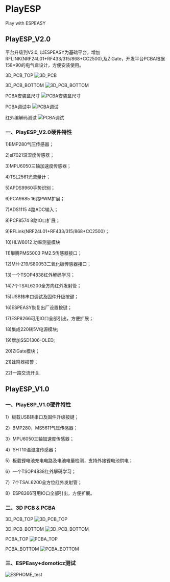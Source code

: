 # PlayESP
Play with ESPEASY

## PlayESP_V2.0

平台升级到V2.0, 以ESPEASY为基础平台，增加RFLINK(NRF24L01+RF433/315/868+CC2500),及ZiGate，开发平台PCBA根据158*90的电气盒设计，方便安装使用。

3D_PCB_TOP
![3D_PCB](https://github.com/xfce/PlayESP/raw/master/PlayESP_V2.0/img/3D_PCB_TOP.jpg)

3D_PCB_BOTTOM
![3D_PCB_BOTTOM](https://github.com/xfce/PlayESP/raw/master/PlayESP_V2.0/img/3D_PCB_BOTTOM.jpg) 

PCBA安装盒尺寸
![PCBA安装盒尺寸](https://github.com/xfce/PlayESP/raw/master/PlayESP_V2.0/img/158-90-40.jpg) 

PCBA调试中
![PCBA调试](https://github.com/xfce/PlayESP/raw/master/PlayESP_V2.0/img/PCBA_asm.jpg) 

红外编解码测试
![PCBA调试](https://github.com/xfce/PlayESP/raw/master/PlayESP_V2.0/img/IRremote.png)


### 一、PlayESP_V2.0硬件特性

1)BMP280气压传感器；

2)si7021温湿度传感器；

3)MPU6050三轴加速度传感器；

4)TSL2561光流量计；

5)APDS9960手势识别；

6)PCA9685 16路PWM扩展；

7)ADS1115 4路ADC输入；

8)PCF8574 8路IO口扩展；

9)RFLink(NRF24L01+RF433/315/868+CC2500)；

10)HLW8012 功率测量模块

11)攀腾PMS5003 PM2.5传感器接口；

12)MH-Z19/S80053二氧化碳传感器接口；

13)一个TSOP4838红外解码学习；

14)7个TSAL6200全方向红外发射管；

15)USB转串口调试及固件升级按键；

16)ESPEASY恢复出厂设置按键；

17)ESP8266可用IO口全部引出，方便扩展；

18)集成220转5V电源模块;

19)增加SSD1306-OLED;

20)ZiGate模块；

21)蜂鸣器报警；

22)一路交流开关.

## PlayESP_V1.0
### 一、PlayESP_V1.0硬件特性

1）板载USB转串口及固件升级按键；

2）BMP280，MS5611气压传感器；

3）MPU6050三轴加速度传感器；

4）SHT10温湿度传感器；

5）板载锂电池充电电路及电池电量检测，支持外接锂电池供电；

6）一个TSOP4838红外解码学习；

7）7个TSAL6200全方位红外发射管；

8）ESP8266可用IO口全部引出，方便扩展。

### 二、3D PCB & PCBA

3D_PCB_TOP
![3D_PCB_TOP](https://github.com/xfce/PlayESP/raw/master/PlayESP_V1.0/img/3D_PCB_TOP.jpg)

3D_PCB_BOTTOM
![3D_PCB_BOTTOM](https://github.com/xfce/PlayESP/raw/master/PlayESP_V1.0/img/3D_PCB_BOTTOM.jpg) 

PCBA_TOP
![PCBA_TOP](https://github.com/xfce/PlayESP/raw/master/PlayESP_V1.0/img/PCBA_TOP.jpg)

PCBA_BOTTOM
![PCBA_BOTTOM](https://github.com/xfce/PlayESP/raw/master/PlayESP_V1.0/img/PCBA_BOTTOM.jpg)

### 三、ESPEasy+domoticz测试

![ESPHOME_test](https://github.com/xfce/PlayESP/raw/master/PlayESP_V1.0/img/ESPHOME_test.png)














